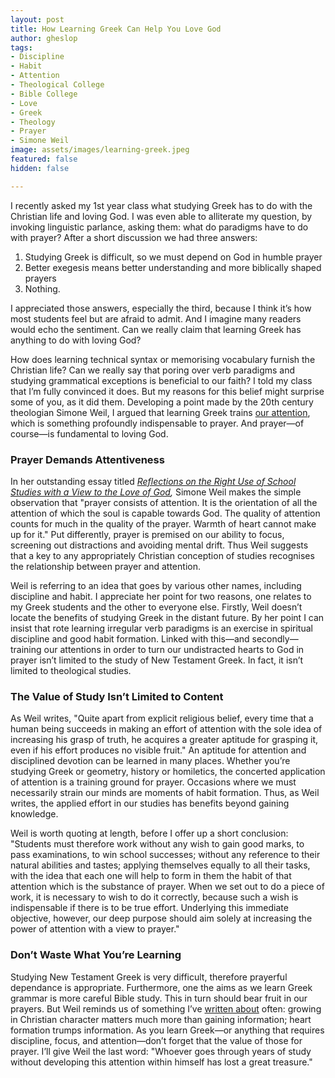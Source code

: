 ```yaml
---
layout: post
title: How Learning Greek Can Help You Love God
author: gheslop
tags:
- Discipline
- Habit
- Attention
- Theological College
- Bible College
- Love
- Greek
- Theology
- Prayer
- Simone Weil
image: assets/images/learning-greek.jpeg
featured: false
hidden: false

---
```

I recently asked my 1st year class what studying Greek has to do with the Christian life and loving God. I was even able to alliterate my question, by invoking linguistic parlance, asking them: what do paradigms have to do with prayer? After a short discussion we had three answers:

1. Studying Greek is difficult, so we must depend on God in humble prayer
2. Better exegesis means better understanding and more biblically shaped prayers
3. Nothing.

I appreciated those answers, especially the third, because I think it’s how most students feel but are afraid to admit. And I imagine many readers would echo the sentiment. Can we really claim that learning Greek has anything to do with loving God?

How does learning technical syntax or memorising vocabulary furnish the Christian life? Can we really say that poring over verb paradigms and studying grammatical exceptions is beneficial to our faith? I told my class that I’m fully convinced it does. But my reasons for this belief might surprise some of you, as it did them. Developing a point made by the 20th century theologian Simone Weil, I argued that learning Greek trains [our attention](https://rekindle.co.za/content/2021-10-26-be-careful-how-your-spend-your-attention "Spend Your Attention Carefully"), which is something profoundly indispensable to prayer. And prayer—of course—is fundamental to loving God.

### Prayer Demands Attentiveness

In her outstanding essay titled [_Reflections on the Right Use of School Studies with a View to the Love of God_](https://www.christclassical.com/wp-content/uploads/2016/09/Right-Use-of-School-Studies-Simone-Weil.pdf "Simone Weil on Studies")_,_ Simone Weil makes the simple observation that "prayer consists of attention. It is the orientation of all the attention of which the soul is capable towards God. The quality of attention counts for much in the quality of the prayer. Warmth of heart cannot make up for it." Put differently, prayer is premised on our ability to focus, screening out distractions and avoiding mental drift. Thus Weil suggests that a key to any appropriately Christian conception of studies recognises the relationship between prayer and attention.

Weil is referring to an idea that goes by various other names, including discipline and habit. I appreciate her point for two reasons, one relates to my Greek students and the other to everyone else. Firstly, Weil doesn’t locate the benefits of studying Greek in the distant future. By her point I can insist that rote learning irregular verb paradigms is an exercise in spiritual discipline and good habit formation. Linked with this—and secondly—training our attentions in order to turn our undistracted hearts to God in prayer isn’t limited to the study of New Testament Greek. In fact, it isn’t limited to theological studies.

### The Value of Study Isn’t Limited to Content

As Weil writes, "Quite apart from explicit religious belief, every time that a human being succeeds in making an effort of attention with the sole idea of increasing his grasp of truth, he acquires a greater aptitude for grasping it, even if his effort produces no visible fruit." An aptitude for attention and disciplined devotion can be learned in many places. Whether you’re studying Greek or geometry, history or homiletics, the concerted application of attention is a training ground for prayer. Occasions where we must necessarily strain our minds are moments of habit formation. Thus, as Weil writes, the applied effort in our studies has benefits beyond gaining knowledge.

Weil is worth quoting at length, before I offer up a short conclusion: "Students must therefore work without any wish to gain good marks, to pass examinations, to win school successes; without any reference to their natural abilities and tastes; applying themselves equally to all their tasks, with the idea that each one will help to form in them the habit of that attention which is the substance of prayer. When we set out to do a piece of work, it is necessary to wish to do it correctly, because such a wish is indispensable if there is to be true effort. Underlying this immediate objective, however, our deep purpose should aim solely at increasing the power of attention with a view to prayer."

### Don’t Waste What You’re Learning

Studying New Testament Greek is very difficult, therefore prayerful dependance is appropriate. Furthermore, one the aims as we learn Greek grammar is more careful Bible study. This in turn should bear fruit in our prayers. But Weil reminds us of something I’ve [written about](https://rekindle.co.za/content/2022-02-02-character-of-a-theologian "Pursue Character") often: growing in Christian character matters much more than gaining information; heart formation trumps information. As you learn Greek—or anything that requires discipline, focus, and attention—don’t forget that the value of those for prayer. I’ll give Weil the last word: "Whoever goes through years of study without developing this attention within himself has lost a great treasure."